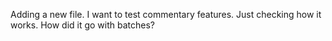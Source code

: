 Adding a new file.
I want to test commentary features. 
Just checking how it works.
How did it go with batches?
